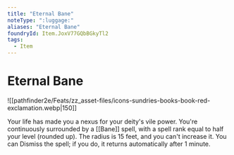```yaml
---
title: "Eternal Bane"
noteType: ":luggage:"
aliases: "Eternal Bane"
foundryId: Item.JoxV77GQbBGkyTl2
tags:
  - Item
---
```


# Eternal Bane
![[pathfinder2e/Feats/zz_asset-files/icons-sundries-books-book-red-exclamation.webp|150]]

Your life has made you a nexus for your deity's vile power. You're continuously surrounded by a [[Bane]] spell, with a spell rank equal to half your level (rounded up). The radius is 15 feet, and you can't increase it. You can Dismiss the spell; if you do, it returns automatically after 1 minute.
